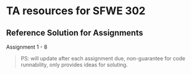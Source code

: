 # TA resources for SFWE 302

## Reference Solution for Assignments

Assignment 1 - 8

> PS: will update after each assignment due, 
> non-guarantee for code runnability, 
> only provides ideas for soluting.